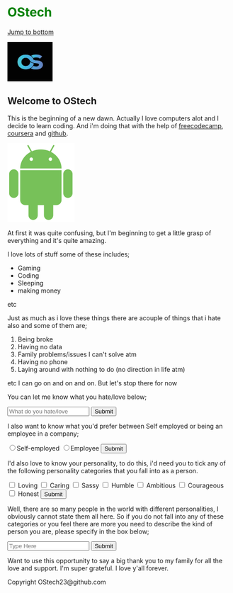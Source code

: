 
<!--
<!DOCTYPE html>
-->
<html lang="en-US" >

<head>
<title> Beginning</title>
</head>

<body style="background-color:sky blue;">
<h1 style="color:green;"> OStech</h1>


<a href="#jump to bottom">Jump to bottom</a>

<img src="https://github.com/OStech23/Beginning/blob/main/os-letter-logo-icon-symbol-260nw-1898708386.jpg?raw=true
" alt="OS logo" width="102" height="89">

<h2>                 Welcome to OStech </h2>
<main>
<p title="a new dawn"> This is the beginning of a new dawn. Actually I love computers alot and I decide to learn coding. And i'm doing that with the help of <a href="https://www.freecodecamp.org" target="_blank"> freecodecamp</a>, <a href="https://www.coursera.com" target="_blank">coursera</a> and <a href="https://www.github.com" target="_blank">github</a>.</p> </main>

<img src="https://github.com/OStech23/Beginning/blob/main/151px-Android_robot_2014.svg_.png?raw=true" alt="Android logo">


<p> At first it was quite confusing, but I'm beginning to get a little grasp of everything and it's quite amazing.</p>
<p> I love lots of stuff some of these includes;
<div>
<ul>
<li>Gaming</li>
<li>Coding</li> 
<li>Sleeping</li>
<li>making money</li> </ul>etc

<p> Just as much as i love these things there are acouple of things that i hate also and some of them are;
<ol>
<li>Being broke</li>
<li>Having no data</li>
<li>Family problems/issues I can't solve atm</li>
<li>Having no phone</li>
<li>Laying around with nothing to do (no direction in life atm)</li> 
</ol> etc
I can go on and on and on. But let's stop there for now</p>
<p>
You can let me know what you hate/love below;
<form action="https://ostech23.github.io/Beginning/"> <input type="text" placeholder="What do you hate/love" required> <button type="submit">Submit</button> </form> </p>
</div>
<div>
<p>
I also want to know what you'd prefer between Self employed or being an employee in a company;
<form action="https://ostech23.github.io/Beginning/">
<label for="self-employed">
<input id="self-employed" value="self-employed" type="radio" name="self-employed-employee" check>Self-employed </label>
<label for="employee">
<input id="employee" value="employee" type="radio" name="self-employed-employee" check>Employee </label> <button type="submit">Submit</button> </form> </p>
<p> I'd also love to know your personality, to do this, i'd need you to tick any of the following personality categories that you fall into as a person.
<form action="https://ostech23.github.io/Beginning/">
<label for="loving">
<input type="checkbox" value="loving" id="loving" name="personality" check> Loving </label>
<label for="caring">
<input type="checkbox" id="caring" value="caring" name="personality" check> Caring </label>
<label for="sassy">
<input type="checkbox" value="sassy" id="sassy" name="personality" check> Sassy </label>
<label for="humble">
<input type="checkbox" id="humble" value="humble" name="personality" check> Humble </label>
<label for="ambitious">
<input type="checkbox" value="ambitious" id="ambitious" name="personality" check> Ambitious </label>
<label for="courageous">
<input type="checkbox" value="courageous" id="courageous" name="personality" check> Courageous </label>
<label for="honest">
<input type="checkbox" value="honest" id="honest" name="personality" check> Honest </label> <button type="submit">Submit</button> </form> </p>
<p> Well, there are so many people in the world with different personalities, I obviously cannot state them all here. So if you do not fall into any of these categories or you feel there are more you need to describe the kind of person you are, please specify in the box below;
<form action="https://ostech23.github.io/Beginning/"><input type="text" placeholder="Type Here"> <button type="submit">Submit</button> </form>
</p>
</div>
<p> Want to use this opportunity to say a big thank you to my family for all the love and support. I'm super grateful. I love y'all forever. </p>

<footer id="jump to bottom">Copyright OStech23@github.com<footer>
<!--
</body>
</html>
-->